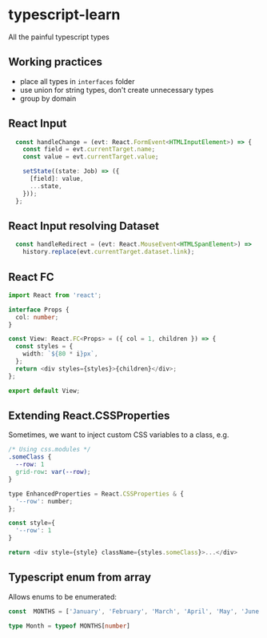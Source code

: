 # typescript-learn
All the painful typescript types


## Working practices

- place all types in `interfaces` folder
- use union for string types, don't create unnecessary types
- group by domain

## React Input
```ts
  const handleChange = (evt: React.FormEvent<HTMLInputElement>) => {
    const field = evt.currentTarget.name;
    const value = evt.currentTarget.value;

    setState((state: Job) => ({
      [field]: value,
      ...state,
    }));
  };
```

## React Input resolving Dataset

```ts
  const handleRedirect = (evt: React.MouseEvent<HTMLSpanElement>) => 
    history.replace(evt.currentTarget.dataset.link);
```


## React FC

```ts
import React from 'react';

interface Props {
  col: number;
}

const View: React.FC<Props> = ({ col = 1, children }) => {
  const styles = {
    width: `${80 * i}px`,
  };
  return <div styles={styles}>{children}</div>;
};

export default View;
```

## Extending React.CSSProperties

Sometimes, we want to inject custom CSS variables to a class, e.g.
```css
/* Using css.modules */
.someClass {
  --row: 1
  grid-row: var(--row);
}
```

```js
type EnhancedProperties = React.CSSProperties & {
  '--row': number;
};

const style={
  '--row': 1
}

return <div style={style} className={styles.someClass}>...</div>
```

## Typescript enum from array

Allows enums to be enumerated:

```ts
const  MONTHS = ['January', 'February', 'March', 'April', 'May', 'June', 'July', 'August', 'September', 'October', 'November', 'December'];

type Month = typeof MONTHS[number]
```
